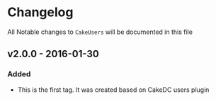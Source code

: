 # Changelog

All Notable changes to `CakeUsers` will be documented in this file

## v2.0.0 - 2016-01-30

### Added
- This is the first tag. It was created based on CakeDC users plugin
